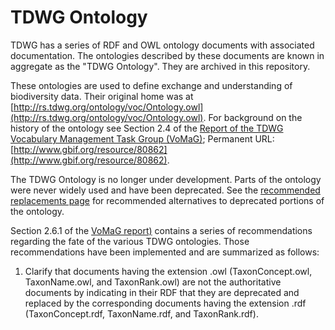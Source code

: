# TDWG Ontology

TDWG has a series of RDF and OWL ontology documents with associated documentation. The ontologies described by these documents are known in aggregate as the "TDWG Ontology". They are archived in this repository.

These ontologies are used to define exchange and understanding of biodiversity data. Their original home was at [http://rs.tdwg.org/ontology/voc/Ontology.owl](http://rs.tdwg.org/ontology/voc/Ontology.owl). For background on the history of the ontology see Section 2.4 of the [Report of the TDWG Vocabulary Management Task Group (VoMaG)](https://github.com/tdwg/vocab/blob/master/gbif_TDWG_Vocabulary_Management_Task_Group_en_v1.0.pdf); Permanent URL: [http://www.gbif.org/resource/80862](http://www.gbif.org/resource/80862). 

The TDWG Ontology is no longer under development.  Parts of the ontology were never widely used and have been deprecated. See the [recommended replacements page](replacements.md) for recommended alternatives to deprecated portions of the ontology. 

Section 2.6.1 of the [VoMaG report)](https://github.com/tdwg/vocab/blob/master/gbif_TDWG_Vocabulary_Management_Task_Group_en_v1.0.pdf) contains a series of recommendations regarding the fate of the various TDWG ontologies. Those recommendations have been implemented and are summarized as follows:

1. Clarify that documents having the extension .owl (TaxonConcept.owl, TaxonName.owl, and TaxonRank.owl) are not the authoritative documents by indicating in their RDF that they are deprecated and replaced by the corresponding documents having the extension .rdf (TaxonConcept.rdf, TaxonName.rdf, and TaxonRank.rdf).


